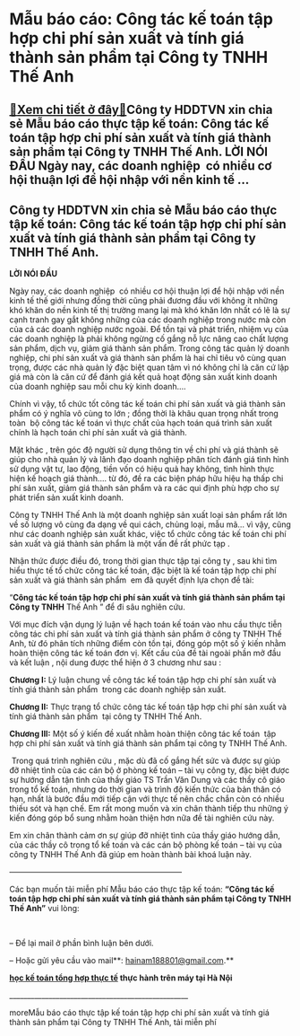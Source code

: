 Mẫu báo cáo: Công tác kế toán tập hợp chi phí sản xuất và tính giá thành sản phẩm tại Công ty TNHH Thế Anh
==========================================================================================================

[:gift:Xem chi tiết ở đây:gift:](https://hddtvn.com/mau-bao-cao-cong-tac-ke-toan-tap-hop-chi-phi-san-xuat-va-tinh-gia-thanh-san-pham-tai-cong-ty-tnhh-the-anh/)Công ty HDDTVN xin chia sẻ Mẫu báo cáo thực tập kế toán: Công tác kế toán tập hợp chi phí sản xuất và tính giá thành sản phẩm tại Công ty TNHH Thế Anh. LỜI NÓI ĐẦU Ngày nay, các doanh nghiệp  có nhiều cơ hội thuận lợi để hội nhập với nền kinh tế …
-------------------------------------------------------------------------------------------------------------------------------------------------------------------------------------------------------------------------------------------------------



Công ty HDDTVN xin chia sẻ Mẫu báo cáo thực tập kế toán: Công tác kế toán tập hợp chi phí sản xuất và tính giá thành sản phẩm tại Công ty TNHH Thế Anh.
---------------------------------------------------------------------------------------------------------------------------------------------------------



**LỜI NÓI ĐẦU**

Ngày nay, các doanh nghiệp  có nhiều cơ hội thuận lợi để hội nhập với nền kinh tế thế giới nhưng đồng thời cũng phải đương đầu với không ít những khó khăn do nền kinh tế thị trường mang lại mà khó khăn lớn nhất có lẽ là sự cạnh tranh gay gắt không những của các doanh nghiệp trong nước mà còn của cả các doanh nghiệp nước ngoài. Để tồn tại và phát triển, nhiệm vụ của các doanh nghiệp là phải không ngừng cố gắng nỗ lực nâng cao chất lượng sản phẩm, dịch vụ, giảm giá thành sản phẩm. Trong công tác quản lý doanh nghiệp, chi phí sản xuất và giá thành sản phẩm là hai chỉ tiêu vô cùng quan trọng, được các nhà quản lý đặc biệt quan tâm vì nó không chỉ là căn cứ lập giá mà còn là căn cứ để đánh giá kết quả hoạt động sản xuất kinh doanh của doanh nghiệp sau mỗi chu kỳ kinh doanh….


Chính vì vậy, tổ chức tốt công tác kế toán chi phí sản xuất và giá thành sản phẩm có ý nghĩa vô cùng to lớn ; đồng thời là khâu quan trọng nhất trong toàn  bộ công tác kế toán vì thực chất của hạch toán quá trình sản xuất chính là hạch toán chi phí sản xuất và giá thành.


Mặt khác , trên góc độ người sử dụng thông tin về chi phí và giá thành sẽ giúp cho nhà quản lý và lãnh đạo doanh nghiệp phân tích đánh giá tình hình sử dụng vật tư, lao động, tiền vốn có hiệu quả hay không, tình hình thực hiện kế hoạch giá thành…. từ đó, đề ra các biện pháp hữu hiệu hạ thấp chi phí sản xuất, giảm giá thành sản phẩm và ra các qui định phù hợp cho sự phát triển sản xuất kinh doanh.


Công ty TNHH Thế Anh là một doanh nghiệp sản xuất loại sản phẩm rất lớn về số lượng vô cùng đa dạng về qui cách, chủng loại, mẫu mã… vì vậy, cũng như các doanh nghiệp sản xuất khác, việc tổ chức công tác kế toán chi phí sản xuất và giá thành sản phẩm là một vấn đề rất phức tạp .


Nhận thức được điều đó, trong thời gian thực tập tại công ty , sau khi tìm hiểu thực tế tổ chức công tác kế toán, đặc biệt là kế toán tập hợp chi phí sản xuất và giá thành sản phẩm  em đã quyết định lựa chọn đề tài:  

“**Công tác kế toán tập hợp chi phí sản xuất và tính giá thành sản phẩm tại Công ty TNHH** Thế Anh ” để đi sâu nghiên cứu.


Với mục đích vận dụng lý luận về hạch toán kế toán vào nhu cầu thực tiễn công tác chi phí sản xuất và tính giá thành sản phẩm ở công ty TNHH Thế Anh, từ đó phân tích những điểm còn tồn tại, đóng góp một số ý kiến nhằm hoàn thiện công tác kế toán đơn vị. Kết cấu của đề tài ngoài phần mở đầu và kết luận , nội dung được thể hiện ở 3 chương như sau :


**Chương I:** Lý luận chung về công tác kế toán tập hợp chi phí sản xuất và tính giá thành sản phẩm  trong các doanh nghiệp sản xuất.  

**Chương II:** Thực trạng tổ chức công tác kế toán tập hợp chi phí sản xuất và tính giá thành sản phẩm  tại công ty TNHH Thế Anh.  

**Chương III:** Một số ý kiến đề xuất nhằm hoàn thiện công tác kế toán  tập hợp chi phí sản xuất và tính giá thành sản phẩm tại công ty TNHH Thế Anh.


 Trong quá trình nghiên cứu , mặc dù đã cố gắng hết sức và được sự giúp đỡ nhiệt tình của các cán bộ ở phòng kế toán – tài vụ công ty, đặc biệt được sự hướng dẫn tận tình của thầy giáo TS Trần Văn Dung và các thầy cô giáo trong tổ kế toán, nhưng do thời gian và trình độ kiến thức của bản thân có hạn, nhất là bước đầu mới tiếp cận với thực tế nên chắc chắn còn có nhiều thiếu sót và hạn chế. Em rất mong muốn và xin chân thành tiếp thu những ý kiến đóng góp bổ sung nhằm hoàn thiện hơn nữa đề tài nghiên cứu này.


Em xin chân thành cảm ơn sự giúp đỡ nhiệt tình của thầy giáo hướng dẫn, của các thầy cô trong tổ kế toán và các cán bộ phòng kế toán – tài vụ của công ty TNHH Thế Anh đã giúp em hoàn thành bài khoá luận này.



——————————————————————

Các bạn muốn tải miễn phí Mẫu báo cáo thực tập kế toán: **“Công tác kế toán tập hợp chi phí sản xuất và tính giá thành sản phẩm tại Công ty TNHH Thế Anh”** vui lòng:  

  

– Để lại mail ở phần bình luận bên dưới.  

 – Hoặc gửi yêu cầu vào mail**: hainam188801@gmail.com.**

**[học kế toán tổng hợp thực tế](# "học kế toán tổng hợp thực tế") thực hành trên máy tại Hà Nội**  

\_\_\_\_\_\_\_\_\_\_\_\_\_\_\_\_\_\_\_\_\_\_\_\_\_\_\_\_\_\_\_\_\_\_\_\_\_\_\_\_\_\_\_\_\_\_\_\_\_\_


moreMẫu báo cáo thực tập kế toán tập hợp chi phí sản xuất và tính giá thành sản phẩm tại Công ty TNHH Thế Anh, tải miễn phí

